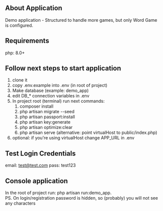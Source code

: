 ## About Application

Demo application - Structured to handle more games, but only Word Game is configured.

## Requirements
php: 8.0+

## Follow next steps to start application
1. clone it
2. copy .env.example into .env (in root of project)
3. Make database (example: demo_app)
4. edit DB_* connection variables in .env
5. In project root (terminal) run next commands: 
   1. composer install
   2. php artisan migrate --seed
   3. php artisan passport:install
   4. php artisan key:generate
   5. php artisan optimize:clear
   6. php artisan serve (alternative: point virtualHost to public/index.php)
7. optional: if you're using virtualHost change APP_URL in .env

## Test Login Credentials
email: test@test.com
pass: test123


## Console application

In the root of project run: php artisan run:demo_app.<br>
PS. On login/registration password is hidden, so (probably) you will not see any characters

